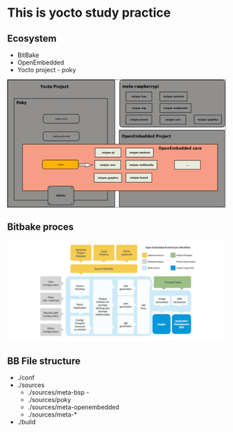 # This is yocto study practice

## Ecosystem
- BitBake
- OpenEmbedded
- Yocto project - poky

![](./docs/img.png)

## Bitbake proces
![](./docs/bitbake.jpg)

## BB File structure
- ./conf
- ./sources
  - ./sources/meta-bsp - 
  - ./sources/poky
  - ./sources/meta-openembedded
  - ./sources/meta-* 
- ./build